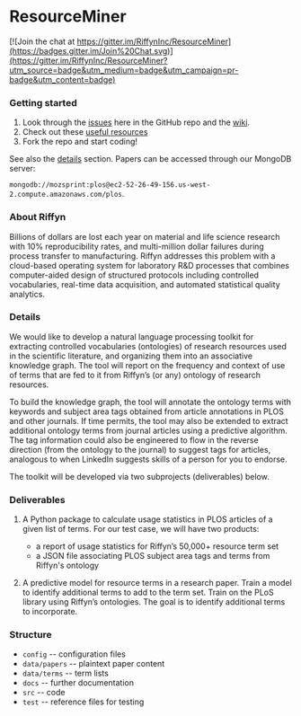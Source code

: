 # ResourceMiner

[![Join the chat at https://gitter.im/RiffynInc/ResourceMiner](https://badges.gitter.im/Join%20Chat.svg)](https://gitter.im/RiffynInc/ResourceMiner?utm_source=badge&utm_medium=badge&utm_campaign=pr-badge&utm_content=badge)

### Getting started

1. Look through the [issues](https://github.com/RiffynInc/ResourceMiner/issues) here in the GitHub repo and the [wiki](https://github.com/RiffynInc/ResourceMiner/wiki).
2. Check out these [useful resources](https://github.com/RiffynInc/ResourceMiner/wiki/Useful-Resources)
3. Fork the repo and start coding!

See also the [details](#details) section. Papers can be accessed through our MongoDB server:

`mongodb://mozsprint:plos@ec2-52-26-49-156.us-west-2.compute.amazonaws.com/plos`.

### About Riffyn

Billions of dollars are lost each year on material and life science research with 10% reproducibility rates, and multi-million dollar failures during process transfer to manufacturing. Riffyn addresses this problem with a cloud-based operating system for laboratory R&D processes that combines computer-aided design of structured protocols including controlled vocabularies, real-time data acquisition, and automated statistical quality analytics.

### Details

We would like to develop a natural language processing toolkit for extracting controlled vocabularies (ontologies) of research resources used in the scientific literature, and organizing them into an associative knowledge graph. The tool will report on the frequency and context of use of terms that are fed to it from Riffyn’s (or any) ontology of research resources.

To build the knowledge graph, the tool will annotate the ontology terms with keywords and subject area tags obtained from article annotations in PLOS and other journals. If time permits, the tool may also be extended to extract additional ontology terms from journal articles using a predictive algorithm. The tag information could also be engineered to flow in the reverse direction (from the ontology to the journal) to suggest tags for articles, analogous to when LinkedIn suggests skills of a person for you to endorse.

The toolkit will be developed via two subprojects (deliverables) below.

### Deliverables

1. A Python package to calculate usage statistics in PLOS articles of a given list of terms. For our test case, we will have two products:
    * a report of usage statistics for Riffyn’s 50,000+ resource term set
    * a JSON file associating PLOS subject area tags and terms from Riffyn's ontology

2. A predictive model for resource terms in a research paper. Train a model to identify additional terms to add to the term set. Train on the PLoS library using Riffyn’s ontologies. The goal is to identify additional terms to incorporate.

### Structure

* `config` -- configuration files
* `data/papers` -- plaintext paper content
* `data/terms` -- term lists
* `docs` -- further documentation
* `src` -- code
* `test` -- reference files for testing
